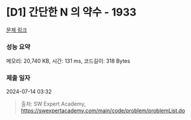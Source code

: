 # [D1] 간단한 N 의 약수 - 1933 

[문제 링크](https://swexpertacademy.com/main/code/problem/problemDetail.do?contestProbId=AV5PhcWaAKIDFAUq) 

### 성능 요약

메모리: 20,740 KB, 시간: 131 ms, 코드길이: 318 Bytes

### 제출 일자

2024-07-14 03:32



> 출처: SW Expert Academy, https://swexpertacademy.com/main/code/problem/problemList.do